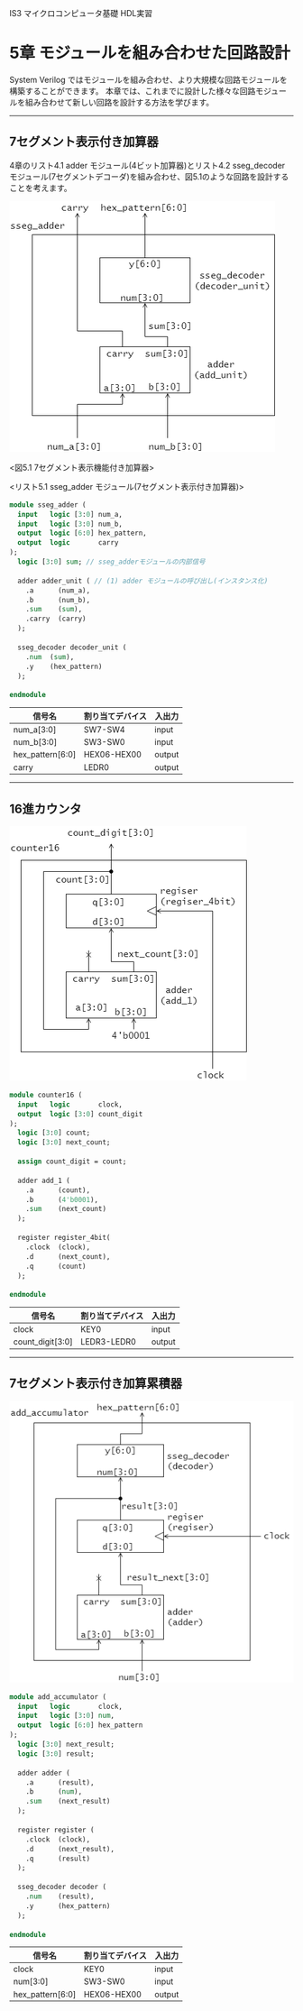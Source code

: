 IS3 マイクロコンピュータ基礎 HDL実習

# 5章 モジュールを組み合わせた回路設計

System Verilog ではモジュールを組み合わせ、より大規模な回路モジュールを構築することができます。
本章では、これまでに設計した様々な回路モジュールを組み合わせて新しい回路を設計する方法を学びます。

---
## 7セグメント表示付き加算器

4章のリスト4.1 adder モジュール(4ビット加算器)とリスト4.2 sseg_decoder モジュール(7セグメントデコーダ)を組み合わせ、図5.1のような回路を設計することを考えます。

![7セグメント表示機能付き加算器](./assets/sseg_adder.png "7セグメント表示機能付き加算器")

<図5.1 7セグメント表示機能付き加算器>


<リスト5.1 sseg_adder モジュール(7セグメント表示付き加算器)>

```SystemVerilog
module sseg_adder (
  input   logic [3:0] num_a,
  input   logic [3:0] num_b,
  output  logic [6:0] hex_pattern,
  output  logic       carry
);
  logic [3:0] sum; // sseg_adderモジュールの内部信号

  adder adder_unit ( // (1) adder モジュールの呼び出し(インスタンス化)
    .a      (num_a),
    .b      (num_b),
    .sum    (sum),
    .carry  (carry)
  );

  sseg_decoder decoder_unit (
    .num  (sum),
    .y    (hex_pattern)
  );  

endmodule
```



|信号名|割り当てデバイス|入出力|
|------|----------------|------|
|num_a[3:0]       | SW7-SW4     | input |
|num_b[3:0]       | SW3-SW0     | input |
|hex_pattern[6:0] | HEX06-HEX00 | output |
|carry            | LEDR0       | output |



---
## 16進カウンタ

![16進カウンタ](./assets/counter16.png "16進カウンタ")


```SystemVerilog
module counter16 (
  input   logic       clock,
  output  logic [3:0] count_digit  
);
  logic [3:0] count;
  logic [3:0] next_count;

  assign count_digit = count;

  adder add_1 (
    .a      (count),
    .b      (4'b0001),
    .sum    (next_count)
  );

  register register_4bit(
    .clock  (clock),
    .d      (next_count),
    .q      (count)
  );

endmodule
```


|信号名|割り当てデバイス|入出力|
|------|----------------|------|
|clock            | KEY0        | input |
|count_digit[3:0] | LEDR3-LEDR0 | output |

---
## 7セグメント表示付き加算累積器


![7セグメント表示付き加算累積器](./assets/add_accumulator.png "7セグメント表示付き加算累積器")

```SystemVerilog
module add_accumulator (
  input   logic       clock,
  input   logic [3:0] num,  
  output  logic [6:0] hex_pattern
);
  logic [3:0] next_result;
  logic [3:0] result;

  adder adder (
    .a      (result),
    .b      (num),
    .sum    (next_result)
  );

  register register (
    .clock  (clock),
    .d      (next_result),
    .q      (result)
  );

  sseg_decoder decoder (
    .num    (result),
    .y      (hex_pattern)
  );

endmodule
```


|信号名|割り当てデバイス|入出力|
|------|----------------|------|
|clock            | KEY0        | input |
|num[3:0]         | SW3-SW0     | input |
|hex_pattern[6:0] | HEX06-HEX00 | output |
